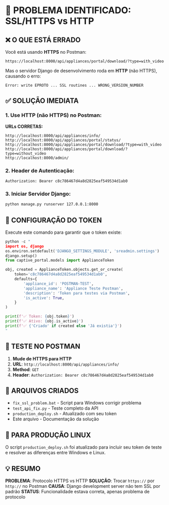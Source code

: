 # 🚨 PROBLEMA IDENTIFICADO: SSL/HTTPS vs HTTP

## ❌ O QUE ESTÁ ERRADO

Você está usando **HTTPS** no Postman:
```
https://localhost:8000/api/appliances/portal/download/?type=with_video
```

Mas o servidor Django de desenvolvimento roda em **HTTP** (não HTTPS), causando o erro:
```
Error: write EPROTO ... SSL routines ... WRONG_VERSION_NUMBER
```

## ✅ SOLUÇÃO IMEDIATA

### 1. Use HTTP (não HTTPS) no Postman:

**URLs CORRETAS:**
```
http://localhost:8000/api/appliances/info/
http://localhost:8000/api/appliances/portal/status/
http://localhost:8000/api/appliances/portal/download/?type=with_video
http://localhost:8000/api/appliances/portal/download/?type=without_video
http://localhost:8000/admin/
```

### 2. Header de Autenticação:
```
Authorization: Bearer c8c786467d4a8d2825eaf549534d1ab0
```

### 3. Iniciar Servidor Django:
```bash
python manage.py runserver 127.0.0.1:8000
```

## 🔧 CONFIGURAÇÃO DO TOKEN

Execute este comando para garantir que o token existe:

```python
python -c "
import os, django
os.environ.setdefault('DJANGO_SETTINGS_MODULE', 'sreadmin.settings')
django.setup()
from captive_portal.models import ApplianceToken

obj, created = ApplianceToken.objects.get_or_create(
    token='c8c786467d4a8d2825eaf549534d1ab0',
    defaults={
        'appliance_id': 'POSTMAN-TEST',
        'appliance_name': 'Appliance Teste Postman',
        'description': 'Token para testes via Postman',
        'is_active': True,
    }
)

print(f'✅ Token: {obj.token}')
print(f'✅ Ativo: {obj.is_active}')
print(f'✅ {'Criado' if created else 'Já existia'}')
"
```

## 🧪 TESTE NO POSTMAN

1. **Mude de HTTPS para HTTP**
2. **URL**: `http://localhost:8000/api/appliances/info/`
3. **Method**: `GET`
4. **Header**: `Authorization: Bearer c8c786467d4a8d2825eaf549534d1ab0`

## 📁 ARQUIVOS CRIADOS

- `fix_ssl_problem.bat` - Script para Windows corrigir problema
- `test_api_fix.py` - Teste completo da API
- `production_deploy.sh` - Atualizado com seu token
- Este arquivo - Documentação da solução

## 🐧 PARA PRODUÇÃO LINUX

O script `production_deploy.sh` foi atualizado para incluir seu token de teste e resolver as diferenças entre Windows e Linux.

## 💡 RESUMO

**PROBLEMA**: Protocolo HTTPS vs HTTP
**SOLUÇÃO**: Trocar `https://` por `http://` no Postman
**CAUSA**: Django development server não tem SSL por padrão
**STATUS**: Funcionalidade estava correta, apenas problema de protocolo
